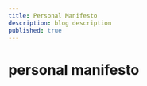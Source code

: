 ```yaml
---
title: Personal Manifesto
description: blog description
published: true
---
```


<div class="toc"></div>

# personal manifesto
